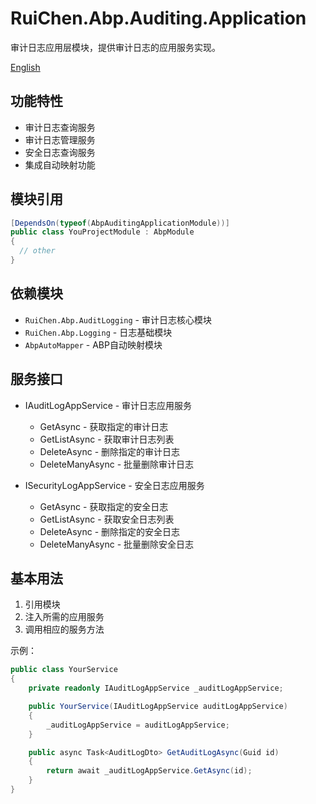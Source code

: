 # RuiChen.Abp.Auditing.Application

审计日志应用层模块，提供审计日志的应用服务实现。

[English](./README.EN.md)

## 功能特性

* 审计日志查询服务
* 审计日志管理服务
* 安全日志查询服务
* 集成自动映射功能

## 模块引用

```csharp
[DependsOn(typeof(AbpAuditingApplicationModule))]
public class YouProjectModule : AbpModule
{
  // other
}
```

## 依赖模块

* `RuiChen.Abp.AuditLogging` - 审计日志核心模块
* `RuiChen.Abp.Logging` - 日志基础模块
* `AbpAutoMapper` - ABP自动映射模块

## 服务接口

* IAuditLogAppService - 审计日志应用服务
  - GetAsync - 获取指定的审计日志
  - GetListAsync - 获取审计日志列表
  - DeleteAsync - 删除指定的审计日志
  - DeleteManyAsync - 批量删除审计日志

* ISecurityLogAppService - 安全日志应用服务
  - GetAsync - 获取指定的安全日志
  - GetListAsync - 获取安全日志列表
  - DeleteAsync - 删除指定的安全日志
  - DeleteManyAsync - 批量删除安全日志

## 基本用法

1. 引用模块
2. 注入所需的应用服务
3. 调用相应的服务方法

示例：
```csharp
public class YourService
{
    private readonly IAuditLogAppService _auditLogAppService;

    public YourService(IAuditLogAppService auditLogAppService)
    {
        _auditLogAppService = auditLogAppService;
    }

    public async Task<AuditLogDto> GetAuditLogAsync(Guid id)
    {
        return await _auditLogAppService.GetAsync(id);
    }
}
```
